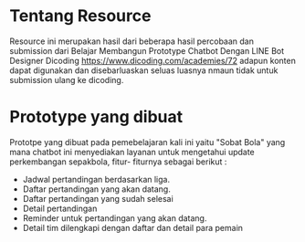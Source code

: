 # Tentang Resource
Resource ini merupakan hasil dari beberapa hasil percobaan dan submission dari Belajar Membangun Prototype Chatbot Dengan LINE Bot Designer Dicoding https://www.dicoding.com/academies/72 adapun konten dapat digunakan dan disebarluaskan seluas luasnya nmaun tidak untuk submission ulang ke dicoding.
# Prototype yang dibuat
Prototpe yang dibuat pada pemebelajaran kali ini yaitu "Sobat Bola" yang mana chatbot ini menyediakan layanan untuk mengetahui update perkembangan sepakbola, fitur- fiturnya sebagai berikut :
* Jadwal pertandingan berdasarkan liga. 
* Daftar pertandingan yang akan datang.
*  Daftar pertandingan yang sudah selesai 
*  Detail pertandingan 
* Reminder untuk pertandingan yang akan datang.  
* Detail tim dilengkapi dengan daftar dan detail para pemain
